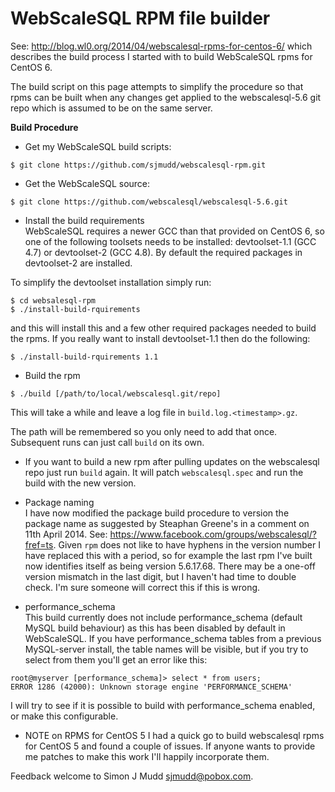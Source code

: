 # WebScaleSQL RPM file builder

See: http://blog.wl0.org/2014/04/webscalesql-rpms-for-centos-6/
which describes the build process I started with to build
WebScaleSQL rpms for CentOS 6.

The build script on this page attempts to simplify the procedure
so that rpms can be built when any changes get applied to the
webscalesql-5.6 git repo which is assumed to be on the same server.

**Build Procedure**

- Get my WebScaleSQL build scripts:
```
$ git clone https://github.com/sjmudd/webscalesql-rpm.git
```
- Get the WebScaleSQL source:
```
$ git clone https://github.com/webscalesql/webscalesql-5.6.git
```
- Install the build requirements  
WebScaleSQL requires a newer GCC than that provided on CentOS 6,
so one of the following toolsets needs to be installed: devtoolset-1.1
(GCC 4.7) or devtoolset-2 (GCC 4.8).  By default the required packages
in devtoolset-2 are installed.

To simplify the devtoolset installation simply run:

```
$ cd websalesql-rpm
$ ./install-build-rquirements
```

and this will install this and a few other required packages needed to
build the rpms. If you really want to install devtoolset-1.1 then do
the following:

```
$ ./install-build-rquirements 1.1
```

- Build the rpm
```
$ ./build [/path/to/local/webscalesql.git/repo]
```
This will take a while and leave a log file in `build.log.<timestamp>.gz`.

The path will be remembered so you only need to add that once. Subsequent
runs can just call `build` on its own.

- If you want to build a new rpm after pulling updates on the webscalesql repo
just run `build` again. It will patch `webscalesql.spec` and run the build with the
new version.
- Package naming  
I have now modified the package build procedure to version the
package name as suggested by Steaphan Greene's in a comment on 11th April 2014.
See: https://www.facebook.com/groups/webscalesql/?fref=ts.
Given `rpm` does not like to have hyphens in the version number I have
replaced this with a period, so for example the last rpm I've built now
identifies itself as being version 5.6.17.68.  There may be a one-off
version mismatch in the last digit, but I haven't had time to double
check. I'm sure someone will correct this if this is wrong.

- performance_schema  
This build currently does not include performance_schema (default MySQL
build behaviour) as this has been disabled by default in WebScaleSQL.
If you have performance_schema tables from a previous
MySQL-server install, the table names will be visible, but if you try
to select from them you'll get an error like this:
```
root@myserver [performance_schema]> select * from users;
ERROR 1286 (42000): Unknown storage engine 'PERFORMANCE_SCHEMA'
```
I will try to see if it is possible to build with performance_schema
enabled, or make this configurable.

- NOTE on RPMS for CentOS 5
I had a quick go to build webscalesql rpms for CentOS 5 and found a
couple of issues. If anyone wants to provide me patches to make this
work I'll happily incorporate them.

Feedback welcome to Simon J Mudd <sjmudd@pobox.com>.

